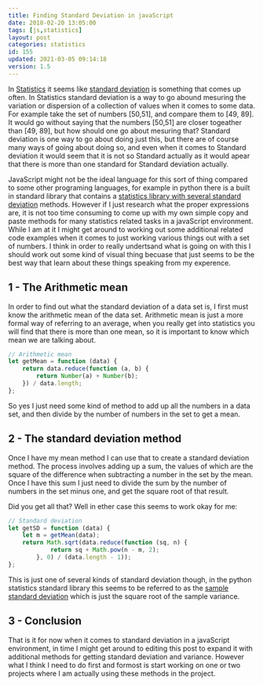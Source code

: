 ```yaml
---
title: Finding Standard Deviation in javaScript
date: 2018-02-20 13:05:00
tags: [js,statistics]
layout: post
categories: statistics
id: 155
updated: 2021-03-05 09:14:18
version: 1.5
---
```


In [Statistics](https://en.wikipedia.org/wiki/Statistics) it seems like [standard deviation](https://en.wikipedia.org/wiki/Standard_deviation) is something that comes up often. In Statistics standard deviation is a way to go abound mesuring the variation or dispersion of a collection of values when it comes to some data. For example take the set of numbers \[50,51\], and compare them to \[49, 89\]. It would go without saying that the numbers \[50,51\] are closer togeather than \[49, 89\], but how should one go about mesuring that? Standard deviation is one way to go about doing just this, but there are of course many ways of going about doing so, and even when it comes to Standard deviation it would seem that it is not so Standard actually as it would apear that there is more than one standard for Standard deviation actually.

JavaScript might not be the ideal language for this sort of thing compared to some other programing languages, for example in python there is a built in standard library that contains a [statistics library with several standard deviation](/2021/02/26/python-standard-library-statistics/) methods. However if I just research what the proper expressions are, it is not too time consuming to come up with my own simple copy and paste methods for many statistics related tasks in a javaScript environment. While I am at it I might get around to working out some additional related code examples when it comes to just working various things out with a set of numbers. I think in order to really undertsand what is going on with this I should work out some kind of visual thing becuase that just  seems to be the best way that learn about these things speaking from my experence.

<!-- more -->

## 1 - The Arithmetic mean

In order to find out what the standard deviation of a data set is, I first must know the arithmetic mean of the data set. Arithmetic mean is just a more formal way of referring to an average, when you really get into statistics you will find that there is more than one mean, so it is important to know which mean we are talking about.

```js
// Arithmetic mean
let getMean = function (data) {
    return data.reduce(function (a, b) {
        return Number(a) + Number(b);
    }) / data.length;
};
```

So yes I just need some kind of method to add up all the numbers in a data set, and then divide by the number of numbers in the set to get a mean.
 
## 2 - The standard deviation method
 
Once I have my mean method I can use that to create a standard deviation method. The process involves adding up a sum, the values of which are the square of the difference when subtracting a number in the set by the mean. Once I have this sum I just need to divide the sum by the number of numbers in the set minus one, and get the square root of that result.

Did you get all that? Well in ether case this seems to work okay for me:
 
```js
// Standard deviation
let getSD = function (data) {
    let m = getMean(data);
    return Math.sqrt(data.reduce(function (sq, n) {
            return sq + Math.pow(n - m, 2);
        }, 0) / (data.length - 1));
};
```

This is just one of several kinds of standard deviation though, in the python statistics standard library this seems to be referred to as the [sample standard deviation](https://docs.python.org/3.7/library/statistics.html#statistics.stdev) which is just the square root of the sample variance.

## 3 - Conclusion

That is it for now when it comes to standard deviation in a javaScript environment, in time I might get around to editing this post to expand it with additional methods for getting standard deviation and variance. However what I think I need to do first and formost is start working on one or two projects where I am actually using these methods in the project.
